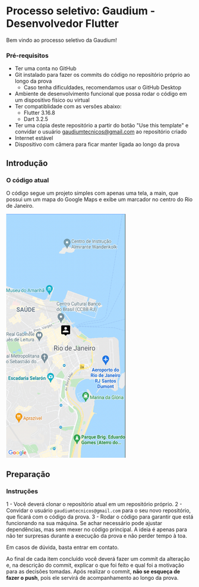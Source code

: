 # Processo seletivo: Gaudium - Desenvolvedor Flutter
Bem vindo ao processo seletivo da Gaudium!

### Pré-requisitos
- Ter uma conta no GitHub
- Git instalado para fazer os commits do código no repositório próprio  ao longo da prova
  - Caso tenha dificuldades, recomendamos usar o GitHub Desktop
- Ambiente de desenvolvimento funcional que possa rodar o código em um dispositivo físico ou virtual
- Ter compatiblidade com as versões abaixo:
  - Flutter 3.16.8
  - Dart 3.2.5
- Ter uma cópia deste repositório a partir do botão "Use this template" e convidar o usuário gaudiumtecnicos@gmail.com ao repositório criado
- Internet estável
- Dispositivo com câmera para ficar manter ligada ao longo da prova

## Introdução

### O código atual
O código segue um projeto simples com apenas uma tela, a main, que possui um um mapa do Google Maps e exibe um marcador no centro do Rio de Janeiro. 

<img width="321" alt="image" src="imgs/mapa.png">

## Preparação
### Instruções
1 - Você deverá clonar o repositório atual em um repositório próprio.
2 - Convidar o usuário `gaudiumtecnicos@gmail.com` para o seu novo repositório, que ficará com o código da prova.
3 - Rodar o código para garantir que está funcionando na sua máquina. Se achar necessário pode ajustar dependências, mas sem mexer no código principal. A ideia é apenas para não ter surpresas durante a execução da prova e não perder tempo à toa.

Em casos de dúvida, basta entrar em contato.

Ao final de cada item concluído você deverá fazer um commit da alteração e, na descrição do commit, explicar o que foi feito e qual foi a motivação para as decisões tomadas. Após realizar o commit, **não se esqueça de fazer o push**, pois ele servirá de acompanhamento ao longo da prova.
